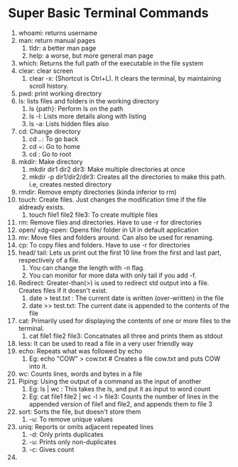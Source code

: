 # Super Basic Terminal Commands

1. whoami: returns username
2. man: return manual pages
   1. tldr: a better man page
   2. help: a worse, but more general man page
3. which: Returns the full path of the executable in the file system
4. clear: clear screen
   1. clear -x: (Shortcut is Ctrl+L). It clears the terminal, by maintaining scroll history.
5. pwd: print working directory
6. ls: lists files and folders in the working directory 
   1. ls {path}: Perform ls on the path
   2. ls -l: Lists more details along with listing  
   3. ls -a: Lists hidden files also
7. cd: Change directory
   1. cd ..: To go back
   2. cd ~: Go to home
   3. cd \: Go to root
8. mkdir: Make directory
   1. mkdir dir1 dir2 dir3: Make multiple directories at once
   2. mkdir -p dir1/dir2/dir3: Creates all the directories to make this path. i.e, creates nested directory
9.  rmdir: Remove empty directories (kinda inferior to rm)
10. touch: Create files. Just changes the modification time if the file aldready exists.
    1.  touch file1 file2 file3: To create multiple files
11. rm: Remove files and directories. Have to use -r for directories
12. open/ xdg-open: Opens file/ folder in UI in default application
13. mv: Move files and folders around. Can also be used for renaming.
14. cp: To copy files and folders. Have to use -r for directories
15. head/ tail: Lets us print out the first 10 line from the first and last part, respectively of a file. 
    1.  You can change the length with -n flag.
    2.  You can monitor for more data with only tail if you add -f. 
16. Redirect: Greater-than(>) is used to redirect std output into a file. Creates files if it doesn't exist.
    1. date > test.txt : The current date is written (over-written) in the file 
    2. date >> test.txt: The current date is appended to the contents of the file 
17. cat: Primarily used for displaying the contents of one or more files to the terminal. 
    1.  cat file1 file2 file3: Concatnates all three and prints them as stdout
18. less: It can be used to read a file in a very user friendly way
19. echo: Repeats what was followed by echo
    1.  Eg: echo "COW" > cow.txt  # Creates a file cow.txt and puts COW into it.
20. wc: Counts lines, words and bytes in a file
21. Piping: Using the output of a command as the input of another
    1.  Eg: ls | wc : This takes the ls, and put it as input to word count
    2.  Eg: cat file1 file2 | wc -l > file3: Counts the number of lines in the appended version of file1 and file2, and appends them to file 3
22. sort: Sorts the file, but doesn't store them
    1.  -u: To remove unique values
23. uniq: Reports or omits adjacent repeated lines
    1.  -d: Only prints duplicates
    2.  -u: Prints only non-duplicates
    3.  -c: Gives count
24. 










